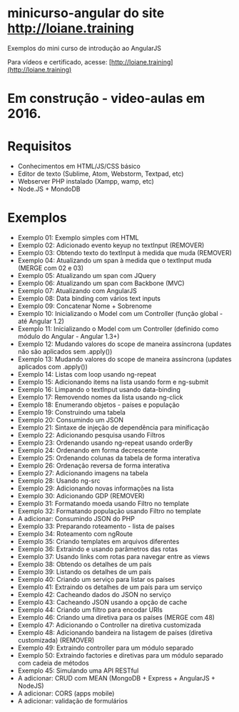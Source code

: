 # minicurso-angular do site http://loiane.training

Exemplos do mini curso de introdução ao AngularJS

Para vídeos e certificado, acesse: [http://loiane.training](http://loiane.training)

# Em construção - video-aulas em 2016.

# Requisitos
* Conhecimentos em HTML/JS/CSS básico
* Editor de texto (Sublime, Atom, Webstorm, Textpad, etc)
* Webserver PHP instalado (Xampp, wamp, etc)
* Node.JS + MondoDB

# Exemplos
* Exemplo 01: Exemplo simples com HTML
* Exemplo 02: Adicionado evento keyup no textInput (REMOVER)
* Exemplo 03: Obtendo texto do textInput à medida que muda (REMOVER)
* Exemplo 04: Atualizando um span à medida que o textInput muda (MERGE com 02 e 03)
* Exemplo 05: Atualizando um span com JQuery
* Exemplo 06: Atualizando um span com Backbone (MVC)
* Exemplo 07: Atualizando com AngularJS
* Exemplo 08: Data binding com vários text inputs
* Exemplo 09: Concatenar Nome + Sobrenome
* Exemplo 10: Inicializando o Model com um Controller (função global - até Angular 1.2)
* Exemplo 11: Inicializando o Model com um Controller (definido como módulo do Angular - Angular 1.3+)
* Exemplo 12: Mudando valores do scope de maneira assíncrona (updates não são aplicados sem .apply())
* Exemplo 13: Mudando valores do scope de maneira assíncrona (updates aplicados com .apply())
* Exemplo 14: Listas com loop usando ng-repeat
* Exemplo 15: Adicionando items na lista usando form e ng-submit
* Exemplo 16: Limpando o textInput usando data-binding
* Exemplo 17: Removendo nomes da lista usando ng-click
* Exemplo 18: Enumerando objetos - países e população
* Exemplo 19: Construindo uma tabela
* Exemplo 20: Consumindo um JSON
* Exemplo 21: Sintaxe de injeção de dependência para minificação
* Exemplo 22: Adicionando pesquisa usando Filtros
* Exemplo 23: Ordenando usando ng-repeat usando orderBy
* Exemplo 24: Ordenando em forma decrescente
* Exemplo 25: Ordenando colunas da tabela de forma interativa
* Exemplo 26: Ordenação reversa de forma interativa
* Exemplo 27: Adicionando imagens na tabela
* Exemplo 28: Usando ng-src
* Exemplo 29: Adicionando novas informações na lista
* Exemplo 30: Adicionando GDP (REMOVER)
* Exemplo 31: Formatando moeda usando Filtro no template
* Exemplo 32: Formatando população usando Filtro no template
* A adicionar: Consumindo JSON do PHP
* Exemplo 33: Preparando roteamento - lista de países
* Exemplo 34: Roteamento com ngRoute
* Exemplo 35: Criando templates em arquivos diferentes
* Exemplo 36: Extraindo e usando parâmetros das rotas
* Exemplo 37: Usando links com rotas para navegar entre as views
* Exemplo 38: Obtendo os detalhes de um país
* Exemplo 39: Listando os detalhes de um país
* Exemplo 40: Criando um serviço para listar os países
* Exemplo 41: Extraindo os detalhes de um país para um serviço
* Exemplo 42: Cacheando dados do JSON no serviço
* Exemplo 43: Cacheando JSON usando a opção de cache
* Exemplo 44: Criando um filtro para encodar URIs
* Exemplo 46: Criando uma diretiva para os países (MERGE com 48)
* Exemplo 47: Adicionando o Controller na diretiva customizada
* Exemplo 48: Adicionando bandeira na listagem de países (diretiva customizada) (REMOVER)
* Exemplo 49: Extraindo controller para um módulo separado
* Exemplo 50: Extraindo factories e diretivas para um módulo separado com cadeia de métodos
* Exemplo 45: Simulando uma API RESTful
* A adicionar: CRUD com MEAN (MongoDB + Express + AngularJS + NodeJS)
* A adicionar: CORS (apps mobile)
* A adicionar: validação de formulários
